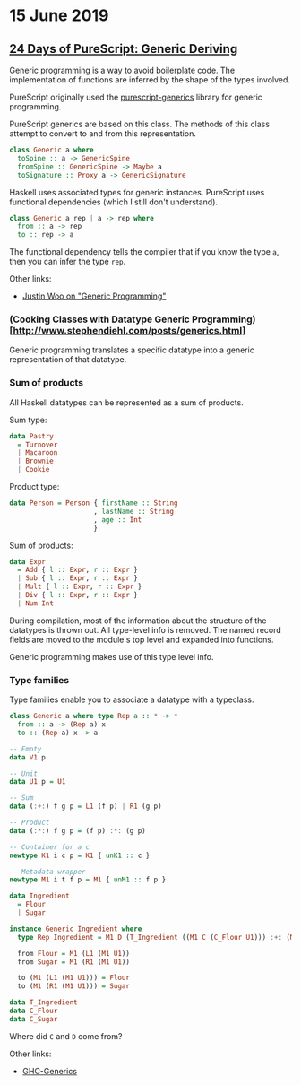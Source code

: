 # 15 June 2019

## [24 Days of PureScript: Generic Deriving](https://github.com/paf31/24-days-of-purescript-2016/blob/master/11.markdown)

Generic programming is a way to avoid boilerplate code.
The implementation of functions are inferred by the shape of the types involved.

PureScript originally used the [purescript-generics](https://pursuit.purescript.org/packages/purescript-generics/4.0.0)
library for generic programming.

PureScript generics are based on this class.
The methods of this class attempt to convert to and from this representation.

```haskell
class Generic a where
  toSpine :: a -> GenericSpine
  fromSpine :: GenericSpine -> Maybe a
  toSignature :: Proxy a -> GenericSignature
```

Haskell uses associated types for generic instances.
PureScript uses functional dependencies (which I still don't understand).

```haskell
class Generic a rep | a -> rep where
  from :: a -> rep
  to :: rep -> a
```

The functional dependency tells the compiler that if you know the type `a`, then
you can infer the type `rep`.

Other links:

- [Justin Woo on "Generic Programming"](https://github.com/justinwoo/my-blog-posts/blob/master/posts/2017-06-29-datatype-generic-programming-for-generating-typescript-code-from-purescript.md)

### (Cooking Classes with Datatype Generic Programming)[http://www.stephendiehl.com/posts/generics.html]

Generic programming translates a specific datatype into a generic representation
of that datatype.

### Sum of products

All Haskell datatypes can be represented as a sum of products.

Sum type:

```haskell
data Pastry 
  = Turnover
  | Macaroon
  | Brownie
  | Cookie
```

Product type:

```haskell
data Person = Person { firstName :: String
                     , lastName :: String
                     , age :: Int 
                     }
```

Sum of products:

```haskell
data Expr  
  = Add { l :: Expr, r :: Expr }
  | Sub { l :: Expr, r :: Expr }
  | Mult { l :: Expr, r :: Expr }
  | Div { l :: Expr, r :: Expr }
  | Num Int
```

During compilation, most of the information about the structure of the datatypes
is thrown out.
All type-level info is removed.
The named record fields are moved to the module's top level and expanded into
functions.

Generic programming makes use of this type level info.

### Type families

Type families enable you to associate a datatype with a typeclass.

```haskell
class Generic a where type Rep a :: * -> *
  from :: a -> (Rep a) x
  to :: (Rep a) x -> a
```

```haskell
-- Empty
data V1 p

-- Unit
data U1 p = U1

-- Sum
data (:+:) f g p = L1 (f p) | R1 (g p)

-- Product
data (:*:) f g p = (f p) :*: (g p)

-- Container for a c
newtype K1 i c p = K1 { unK1 :: c }

-- Metadata wrapper
newtype M1 i t f p = M1 { unM1 :: f p }
```

```haskell
data Ingredient 
  = Flour
  | Sugar

instance Generic Ingredient where
  type Rep Ingredient = M1 D (T_Ingredient ((M1 C (C_Flour U1))) :+: (M1 C (C_Sugar U1)))

  from Flour = M1 (L1 (M1 U1))
  from Sugar = M1 (R1 (M1 U1))

  to (M1 (L1 (M1 U1))) = Flour
  to (M1 (R1 (M1 U1))) = Sugar

data T_Ingredient
data C_Flour
data C_Sugar
```

Where did `C` and `D` come from?

Other links:

- [GHC-Generics](https://hackage.haskell.org/package/base-4.12.0.0/docs/GHC-Generics.html#t:D)
